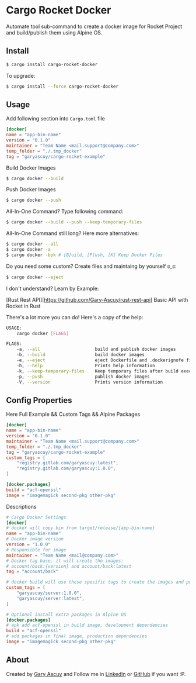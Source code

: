# Cargo Rocket Docker

Automate tool sub-command to create a docker image for Rocket Project and build/publish them using Alpine OS.

## Install 

```sh
$ cargo install cargo-rocket-docker
```

To upgrade:
```sh
$ cargo install --force cargo-rocket-docker
```

## Usage

Add following section into `Cargo.toml` file
```toml
[docker]
name = "app-bin-name"
version = "0.1.0"
maintainer = "Team Name <mail.support@company.com>"
temp_folder = "./.tmp_docker"
tag = "garyascuy/cargo-rocket-example"
```

Build Docker Images
```sh
$ cargo docker --build
```

Push Docker Images
```sh
$ cargo docker --push
```

All-In-One Command? Type following command:
```sh
$ cargo docker --build --push --keep-temporary-files
```

All-In-One Command still long? Here more alternatives:
```sh
$ cargo docker --all
$ cargo docker -a
$ cargo docker -bpk # [B]uild, [P]ush, [K] Keep Docker Files
```

Do you need some custom? Create files and maintaing by yourself ಠ_ಠ:
```sh
$ cargo docker --eject
```

I don't understand? Learn by Example:

[Rust Rest API][https://github.com/Gary-Ascuy/rust-rest-api] Basic API with Rocket in Rust

There's a lot more you can do! Here's a copy of the help:
```sh
USAGE:
    cargo docker [FLAGS]

FLAGS:
    -a, --all                     build and publish docker images
    -b, --build                   build docker images
    -e, --eject                   eject Dockerfile and .dockerignofe files
    -h, --help                    Prints help information
    -k, --keep-temporary-files    Keep temporary files after build execution
    -p, --push                    publish docker images
    -V, --version                 Prints version information
```

## Config Properties

Here Full Example && Custom Tags && Alpine Packages
```toml
[docker]
name = "app-bin-name"
version = "0.1.0"
maintainer = "Team Name <mail.support@company.com>"
temp_folder = "./.tmp_docker"
tag = "garyascuy/cargo-rocket-example"
custom_tags = [
    "registry.gitlab.com/garyascuy:latest",
    "registry.gitlab.com/garyascuy:1.0.0",
]

[docker.packages]
build = "acf-openssl"
image = "imagemagick second-pkg other-pkg"
```

Descriptions
```toml
# Cargo Docker Settings
[docker]
# docker will copy bin from target/release/{app-bin-name}
name = "app-bin-name" 
# Docker image version
version = "1.0.0"     
# Responsible for image
maintainer = "Team Name <mail@company.com>" 
# Docker tag base, it will create tho images:
# account/back:{version} and account/back:latest
tag = "account/back" 

# docker build will use these spesific tags to create the images and publish
custom_tags = [
    "garyascuy/server:1.0.0",
    "garyascuy/server:latest",
]

# Optional install extra packages in Alpine OS
[docker.packages]
# apk add acf-openssl in build image, development dependencies
build = "acf-openssl"
# add packages in final image, production dependencies
image = "imagemagick second-pkg other-pkg"
```

## About

Created by [Gary Ascuy][garyascuygithub] and Follow me in [LinkedIn][garyascuylinkedin] or [GitHub][garyascuygithub] if you want :P.

[garyascuygithub]: https://github.com/gary-ascuy
[garyascuylinkedin]: https://www.linkedin.com/in/gary-ascuy-6619bbb9/
